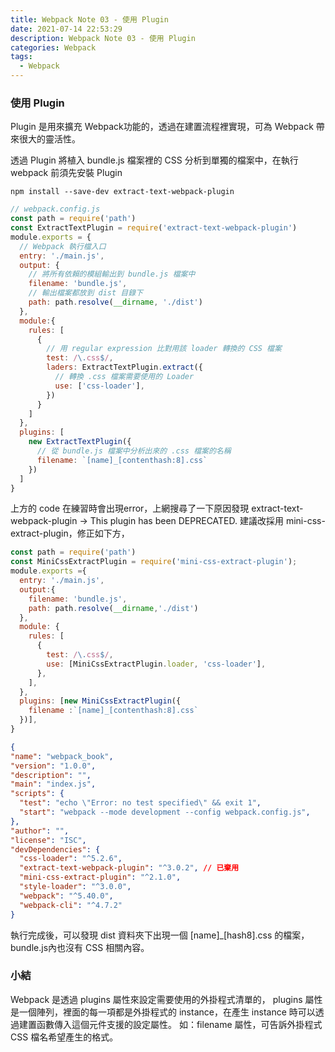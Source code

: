 ```yaml
---
title: Webpack Note 03 - 使用 Plugin
date: 2021-07-14 22:53:29
description: Webpack Note 03 - 使用 Plugin
categories: Webpack
tags:
  - Webpack
---
```


### 使用 Plugin

Plugin 是用來擴充 Webpack功能的，透過在建置流程裡實現，可為 Webpack 帶來很大的靈活性。

透過 Plugin 將植入 bundle.js 檔案裡的 CSS 分析到單獨的檔案中，在執行 webpack 前須先安裝 Plugin

```
npm install --save-dev extract-text-webpack-plugin
```

``` js
// webpack.config.js
const path = require('path')
const ExtractTextPlugin = require('extract-text-webpack-plugin')
module.exports = {
  // Webpack 執行檔入口
  entry: './main.js',
  output: {
    // 將所有依賴的模組輸出到 bundle.js 檔案中
    filename: 'bundle.js',
    // 輸出檔案都放到 dist 目錄下
    path: path.resolve(__dirname, './dist')
  },
  module:{
    rules: [
      {
        // 用 regular expression 比對用該 loader 轉換的 CSS 檔案
        test: /\.css$/,
        laders: ExtractTextPlugin.extract({
          // 轉換 .css 檔案需要使用的 Loader
          use: ['css-loader'],
        })
      }
    ]
  },
  plugins: [
    new ExtractTextPlugin({
      // 從 bundle.js 檔案中分析出來的 .css 檔案的名稱
      filename: `[name]_[contenthash:8].css`
    })
  ]
}
```

上方的 code 在練習時會出現error，上網搜尋了一下原因發現 extract-text-webpack-plugin ->  This plugin has been DEPRECATED. 建議改採用 mini-css-extract-plugin，修正如下方，

``` js
const path = require('path')
const MiniCssExtractPlugin = require('mini-css-extract-plugin');
module.exports ={
  entry: './main.js',
  output:{
    filename: 'bundle.js',
    path: path.resolve(__dirname,'./dist')
  },
  module: {
    rules: [
      {
        test: /\.css$/,
        use: [MiniCssExtractPlugin.loader, 'css-loader'],
      },
    ],
  },
  plugins: [new MiniCssExtractPlugin({
    filename :`[name]_[contenthash:8].css`
  })],
}
```

``` json
{
"name": "webpack_book",
"version": "1.0.0",
"description": "",
"main": "index.js",
"scripts": {
  "test": "echo \"Error: no test specified\" && exit 1",
  "start": "webpack --mode development --config webpack.config.js",
},
"author": "",
"license": "ISC",
"devDependencies": {
  "css-loader": "^5.2.6",
  "extract-text-webpack-plugin": "^3.0.2", // 已棄用
  "mini-css-extract-plugin": "^2.1.0",
  "style-loader": "^3.0.0",
  "webpack": "^5.40.0",
  "webpack-cli": "^4.7.2"
}
```
執行完成後，可以發現 dist 資料夾下出現一個 [name]_[hash8].css 的檔案，bundle.js內也沒有 CSS 相關內容。

### 小結
Webpack 是透過 plugins 屬性來設定需要使用的外掛程式清單的， plugins 屬性是一個陣列，裡面的每一項都是外掛程式的 instance，在產生 instance 時可以透過建置函數傳入這個元件支援的設定屬性。
如：filename 屬性，可告訴外掛程式 CSS 檔名希望產生的格式。